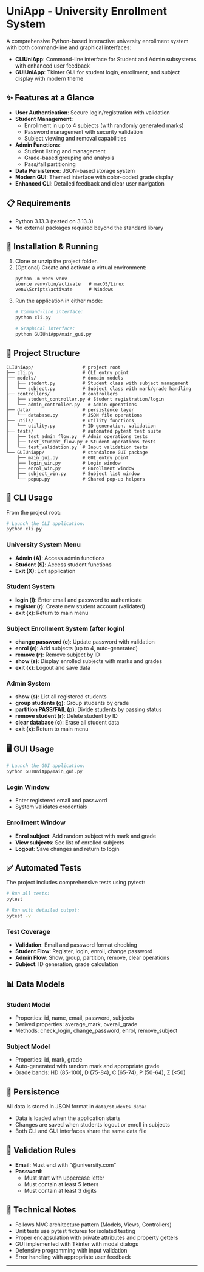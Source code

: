# UniApp - University Enrollment System

A comprehensive Python-based interactive university enrollment system with both command-line and graphical interfaces:

- **CLIUniApp**: Command-line interface for Student and Admin subsystems with enhanced user feedback
- **GUIUniApp**: Tkinter GUI for student login, enrollment, and subject display with modern theme

## ✨ Features at a Glance

- **User Authentication**: Secure login/registration with validation
- **Student Management**: 
  - Enrollment in up to 4 subjects (with randomly generated marks)
  - Password management with security validation
  - Subject viewing and removal capabilities
- **Admin Functions**: 
  - Student listing and management
  - Grade-based grouping and analysis
  - Pass/fail partitioning
- **Data Persistence**: JSON-based storage system
- **Modern GUI**: Themed interface with color-coded grade display
- **Enhanced CLI**: Detailed feedback and clear user navigation

## 📋 Requirements

- Python 3.13.3 (tested on 3.13.3)
- No external packages required beyond the standard library

## 🚀 Installation & Running

1. Clone or unzip the project folder.
2. (Optional) Create and activate a virtual environment:
   ```
   python -m venv venv
   source venv/bin/activate   # macOS/Linux
   venv\Scripts\activate      # Windows
   ```
3. Run the application in either mode:
   ```bash
   # Command-line interface:
   python cli.py
   
   # Graphical interface:
   python GUIUniApp/main_gui.py 
   ```

## 📁 Project Structure

```
CLIUniApp/                  # project root
├── cli.py                  # CLI entry point
├── models/                 # domain models
│   ├── student.py          # Student class with subject management
│   └── subject.py          # Subject class with mark/grade handling
├── controllers/            # controllers 
│   ├── student_controller.py # Student registration/login
│   └── admin_controller.py   # Admin operations
├── data/                   # persistence layer
│   └── database.py         # JSON file operations
├── utils/                  # utility functions
│   └── utility.py          # ID generation, validation
├── tests/                  # automated pytest test suite
│   ├── test_admin_flow.py  # Admin operations tests
│   ├── test_student_flow.py # Student operations tests
│   └── test_validation.py  # Input validation tests
└── GUIUniApp/              # standalone GUI package
    ├── main_gui.py         # GUI entry point
    ├── login_win.py        # Login window
    ├── enrol_win.py        # Enrollment window
    ├── subject_win.py      # Subject list window
    └── popup.py            # Shared pop-up helpers
```

## 🎯 CLI Usage

From the project root:

```bash
# Launch the CLI application:
python cli.py
```

### University System Menu
- **Admin (A)**: Access admin functions
- **Student (S)**: Access student functions
- **Exit (X)**: Exit application

### Student System
- **login (l)**: Enter email and password to authenticate
- **register (r)**: Create new student account (validated)
- **exit (x)**: Return to main menu

### Subject Enrollment System (after login)
- **change password (c)**: Update password with validation
- **enrol (e)**: Add subjects (up to 4, auto-generated)
- **remove (r)**: Remove subject by ID
- **show (s)**: Display enrolled subjects with marks and grades
- **exit (x)**: Logout and save data

### Admin System
- **show (s)**: List all registered students
- **group students (g)**: Group students by grade
- **partition PASS/FAIL (p)**: Divide students by passing status
- **remove student (r)**: Delete student by ID
- **clear database (c)**: Erase all student data
- **exit (x)**: Return to main menu

## 🖥 GUI Usage

```bash
# Launch the GUI application:
python GUIUniApp/main_gui.py 
```

### Login Window
- Enter registered email and password
- System validates credentials

### Enrollment Window
- **Enrol subject**: Add random subject with mark and grade
- **View subjects**: See list of enrolled subjects
- **Logout**: Save changes and return to login

## ✅ Automated Tests

The project includes comprehensive tests using pytest:

```bash
# Run all tests:
pytest

# Run with detailed output:
pytest -v

```

### Test Coverage
- **Validation**: Email and password format checking
- **Student Flow**: Register, login, enroll, change password
- **Admin Flow**: Show, group, partition, remove, clear operations
- **Subject**: ID generation, grade calculation

## 📊 Data Models

### Student Model
- Properties: id, name, email, password, subjects
- Derived properties: average_mark, overall_grade
- Methods: check_login, change_password, enrol, remove_subject

### Subject Model
- Properties: id, mark, grade
- Auto-generated with random mark and appropriate grade
- Grade bands: HD (85-100), D (75-84), C (65-74), P (50-64), Z (<50)

## 💾 Persistence

All data is stored in JSON format in `data/students.data`:
- Data is loaded when the application starts
- Changes are saved when students logout or enroll in subjects
- Both CLI and GUI interfaces share the same data file

## 🔐 Validation Rules

- **Email**: Must end with "@university.com"
- **Password**: 
  - Must start with uppercase letter
  - Must contain at least 5 letters
  - Must contain at least 3 digits

## 📌 Technical Notes

- Follows MVC architecture pattern (Models, Views, Controllers)
- Unit tests use pytest fixtures for isolated testing
- Proper encapsulation with private attributes and property getters
- GUI implemented with Tkinter with modal dialogs
- Defensive programming with input validation
- Error handling with appropriate user feedback

---


